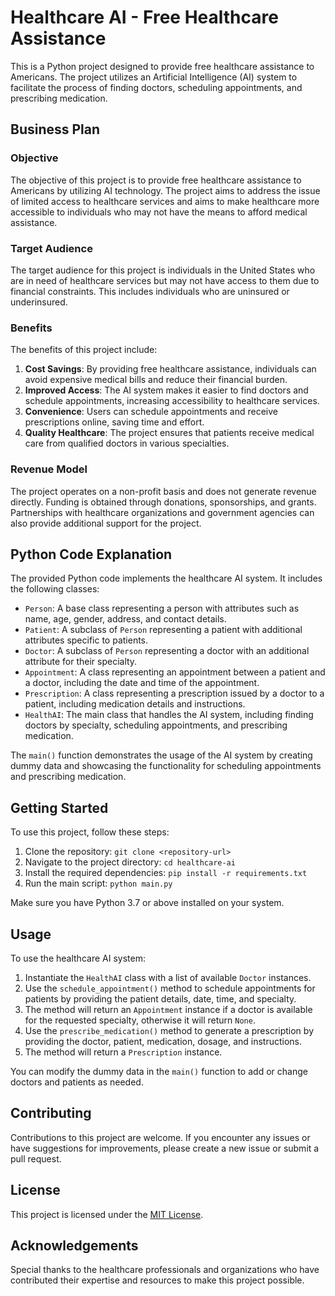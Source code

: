 # Healthcare AI - Free Healthcare Assistance

This is a Python project designed to provide free healthcare assistance to Americans. The project utilizes an Artificial Intelligence (AI) system to facilitate the process of finding doctors, scheduling appointments, and prescribing medication.

## Business Plan

### Objective

The objective of this project is to provide free healthcare assistance to Americans by utilizing AI technology. The project aims to address the issue of limited access to healthcare services and aims to make healthcare more accessible to individuals who may not have the means to afford medical assistance.

### Target Audience

The target audience for this project is individuals in the United States who are in need of healthcare services but may not have access to them due to financial constraints. This includes individuals who are uninsured or underinsured.

### Benefits

The benefits of this project include:

1. **Cost Savings**: By providing free healthcare assistance, individuals can avoid expensive medical bills and reduce their financial burden.
2. **Improved Access**: The AI system makes it easier to find doctors and schedule appointments, increasing accessibility to healthcare services.
3. **Convenience**: Users can schedule appointments and receive prescriptions online, saving time and effort.
4. **Quality Healthcare**: The project ensures that patients receive medical care from qualified doctors in various specialties.

### Revenue Model

The project operates on a non-profit basis and does not generate revenue directly. Funding is obtained through donations, sponsorships, and grants. Partnerships with healthcare organizations and government agencies can also provide additional support for the project.

## Python Code Explanation

The provided Python code implements the healthcare AI system. It includes the following classes:

- `Person`: A base class representing a person with attributes such as name, age, gender, address, and contact details.
- `Patient`: A subclass of `Person` representing a patient with additional attributes specific to patients.
- `Doctor`: A subclass of `Person` representing a doctor with an additional attribute for their specialty.
- `Appointment`: A class representing an appointment between a patient and a doctor, including the date and time of the appointment.
- `Prescription`: A class representing a prescription issued by a doctor to a patient, including medication details and instructions.
- `HealthAI`: The main class that handles the AI system, including finding doctors by specialty, scheduling appointments, and prescribing medication.

The `main()` function demonstrates the usage of the AI system by creating dummy data and showcasing the functionality for scheduling appointments and prescribing medication.

## Getting Started

To use this project, follow these steps:

1. Clone the repository: `git clone <repository-url>`
2. Navigate to the project directory: `cd healthcare-ai`
3. Install the required dependencies: `pip install -r requirements.txt`
4. Run the main script: `python main.py`

Make sure you have Python 3.7 or above installed on your system.

## Usage

To use the healthcare AI system:

1. Instantiate the `HealthAI` class with a list of available `Doctor` instances.
2. Use the `schedule_appointment()` method to schedule appointments for patients by providing the patient details, date, time, and specialty.
3. The method will return an `Appointment` instance if a doctor is available for the requested specialty, otherwise it will return `None`.
4. Use the `prescribe_medication()` method to generate a prescription by providing the doctor, patient, medication, dosage, and instructions.
5. The method will return a `Prescription` instance.

You can modify the dummy data in the `main()` function to add or change doctors and patients as needed.

## Contributing

Contributions to this project are welcome. If you encounter any issues or have suggestions for improvements, please create a new issue or submit a pull request.

## License

This project is licensed under the [MIT License](LICENSE).

## Acknowledgements

Special thanks to the healthcare professionals and organizations who have contributed their expertise and resources to make this project possible.